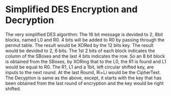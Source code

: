 # Simplified DES Encryption and Decryption
The very simplified DES algorithm:
The 16 bit message is devided to 2, 8bit blocks, named L0 and R0.
4 bits will be added to R0 by passing through the permut table. The result would be XORed by the 12 bits key.
The result would be devided to 2, 6 bits. The 1st 2 bits of each block indicates the column of the SBoxes and 
the last 4 bits indicates the row. So an 8 bit block is obtained from the SBoxes, by XORing that to the L0, the R1 
is found and L1 would be equal to R0.
The R1, L1 and a 1bit, left circular shifted key, are inputs to the next round. At the last Round, Ri+Li would
be the CipherText.
The Decyption is same as the above, except, it starts with the key that has been obtained from the last round 
of encryption and the key would be right shifted.  
